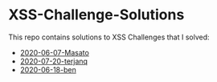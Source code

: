 # XSS-Challenge-Solutions
This repo contains solutions to XSS Challenges that I solved:

* [2020-06-07-Masato](https://solutions.terjanq.me/2020-06-07-Masato/index.html)
* [2020-07-20-terjanq](https://solutions.terjanq.me/2020-07-20-terjanq/index.html)
* [2020-06-18-ben](https://solutions.terjanq.me/2020-06-18-ben/index.html)
